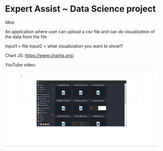 # Expert Assist ~ Data Science project

Idea:

An application where user can upload a csv file and can do visualization of the data from the file

Input1 = file
Input2 = what  visualization you want to show!?



Chart JS: https://www.chartjs.org/

YouTube video: 



<img src='m8rszylmw3.gif'>